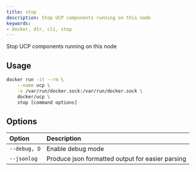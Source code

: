 ```yaml
---
title: stop
description: Stop UCP components running on this node
keywords:
- docker, dtr, cli, stop
---
```


Stop UCP components running on this node

## Usage

```bash
docker run -it --rm \
    --name ucp \
    -v /var/run/docker.sock:/var/run/docker.sock \
    docker/ucp \
    stop [command options]

```

## Options

| Option                    | Description                |
|:--------------------------|:---------------------------|
|`--debug, D`|Enable debug mode|
|`--jsonlog`|Produce json formatted output for easier parsing|

